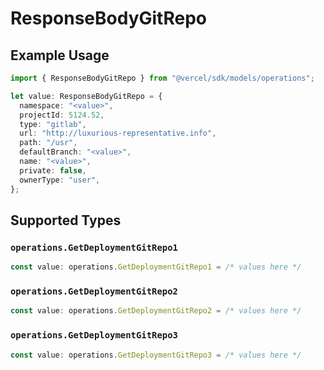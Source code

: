 # ResponseBodyGitRepo

## Example Usage

```typescript
import { ResponseBodyGitRepo } from "@vercel/sdk/models/operations";

let value: ResponseBodyGitRepo = {
  namespace: "<value>",
  projectId: 5124.52,
  type: "gitlab",
  url: "http://luxurious-representative.info",
  path: "/usr",
  defaultBranch: "<value>",
  name: "<value>",
  private: false,
  ownerType: "user",
};
```

## Supported Types

### `operations.GetDeploymentGitRepo1`

```typescript
const value: operations.GetDeploymentGitRepo1 = /* values here */
```

### `operations.GetDeploymentGitRepo2`

```typescript
const value: operations.GetDeploymentGitRepo2 = /* values here */
```

### `operations.GetDeploymentGitRepo3`

```typescript
const value: operations.GetDeploymentGitRepo3 = /* values here */
```

